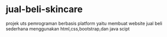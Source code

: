 # jual-beli-skincare
projek uts pemrograman berbasis platform yaitu membuat website jual beli sederhana menggunakan html,css,bootstrap,dan java scipt
